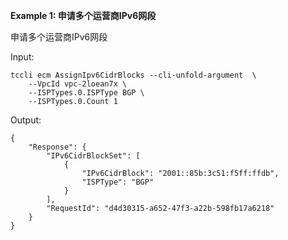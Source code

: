 **Example 1: 申请多个运营商IPv6网段**

申请多个运营商IPv6网段


Input: 

```
tccli ecm AssignIpv6CidrBlocks --cli-unfold-argument  \
    --VpcId vpc-2loean7x \
    --ISPTypes.0.ISPType BGP \
    --ISPTypes.0.Count 1
```

Output: 
```
{
    "Response": {
        "IPv6CidrBlockSet": [
            {
                "IPv6CidrBlock": "2001::85b:3c51:f5ff:ffdb",
                "ISPType": "BGP"
            }
        ],
        "RequestId": "d4d30315-a652-47f3-a22b-598fb17a6218"
    }
}
```

